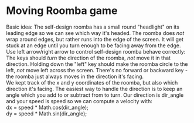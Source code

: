 # Moving Roomba game
Basic idea: The self-design roomba has a small round "headlight" on its leading edge so we can see which way it's headed. The roomba does *not* wrap around edges, but rather runs into the edge of the screen. It will get stuck at an edge until you turn enough to be facing away from the edge.   
Use left arrow/right arrow to control self-design roomba behave correctly: The keys should *turn* the direction of the roomba, *not* move it in that direction. Holding down the "left" key should make the roomba circle to the left, *not* move left across the screen. There's no forward or backward key - the roomba just always moves in the direction it's facing.  
We kept track of the x and y coordinates of the roomba, but also which direction it's facing. The easiest way to handle the direction is to keep an angle which you add to or subtract from to turn. Our direction is dir_angle and your speed is speed so we can compute a velocity with:  
dx = speed * Math.cos(dir_angle);  
dy = speed * Math.sin(dir_angle);  
